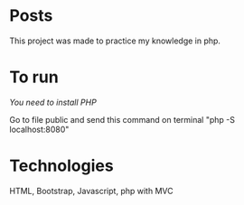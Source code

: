 # Posts

This project was made to practice my knowledge in php.


# To run

*You need to install PHP*

Go to file public and send this command on terminal "php -S localhost:8080"

# Technologies

HTML, Bootstrap, Javascript, php with MVC
